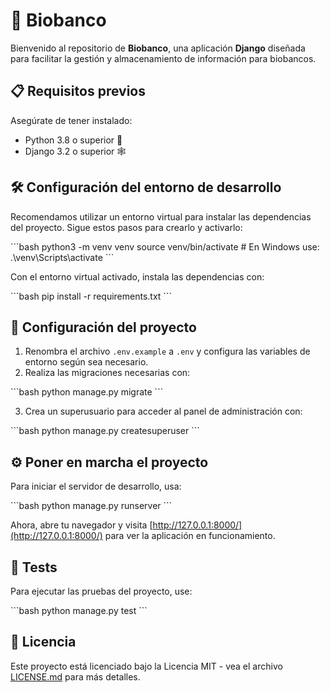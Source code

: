 # 🧬 Biobanco

Bienvenido al repositorio de **Biobanco**, una aplicación **Django** diseñada para facilitar la gestión y almacenamiento de información para biobancos.

## 📋 Requisitos previos

Asegúrate de tener instalado:

- Python 3.8 o superior 🐍
- Django 3.2 o superior 🕸

## 🛠 Configuración del entorno de desarrollo

Recomendamos utilizar un entorno virtual para instalar las dependencias del proyecto. Sigue estos pasos para crearlo y activarlo:

\```bash
python3 -m venv venv
source venv/bin/activate  # En Windows use: .\venv\Scripts\activate
\```

Con el entorno virtual activado, instala las dependencias con:

\```bash
pip install -r requirements.txt
\```

## 🚀 Configuración del proyecto

1. Renombra el archivo `.env.example` a `.env` y configura las variables de entorno según sea necesario.
2. Realiza las migraciones necesarias con:

\```bash
python manage.py migrate
\```

3. Crea un superusuario para acceder al panel de administración con:

\```bash
python manage.py createsuperuser
\```

## ⚙️ Poner en marcha el proyecto

Para iniciar el servidor de desarrollo, usa:

\```bash
python manage.py runserver
\```

Ahora, abre tu navegador y visita [http://127.0.0.1:8000/](http://127.0.0.1:8000/) para ver la aplicación en funcionamiento.

## 🧪 Tests

Para ejecutar las pruebas del proyecto, use:

\```bash
python manage.py test
\```


## 📜 Licencia

Este proyecto está licenciado bajo la Licencia MIT - vea el archivo [LICENSE.md](LICENSE.md) para más detalles.
